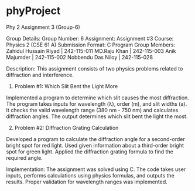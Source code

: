 # phyProject
Phy 2 Assignment 3 (Group-6)

Group Details:
Group Number: 6
Assignment: Assignment #3
Course: Physics 2 (CSE 61 A)
Submission Format: C Program
Group Members:
Zahidul Hussain Riyad | 242-115-011
MD.Raju Khan | 242-115-003
Anik Majumder | 242-115-002
Nobbendu Das Niloy | 242-115-028

Description:
This assignment consists of two physics problems related to diffraction and interference.

1) Problem #1: Which Slit Bent the Light More

Implemented a program to determine which slit causes the most diffraction.
The program takes inputs for wavelength (λ), order (m), and slit widths (a).
It checks the valid wavelength range (380 nm - 750 nm) and calculates diffraction angles.
The output determines which slit bent the light the most.

2) Problem #2: Diffraction Grating Calculation

Developed a program to calculate the diffraction angle for a second-order bright spot for red light.
Used given information about a third-order bright spot for green light.
Applied the diffraction grating formula to find the required angle.

Implementation:
The assignment was solved using C.
The code takes user inputs, performs calculations using physics formulas, and outputs the results.
Proper validation for wavelength ranges was implemented.
